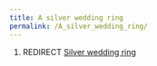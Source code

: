 ```yaml
---
title: A silver wedding ring
permalink: /A_silver_wedding_ring/
---
```


1.  REDIRECT [Silver wedding ring](Silver_wedding_ring "wikilink")